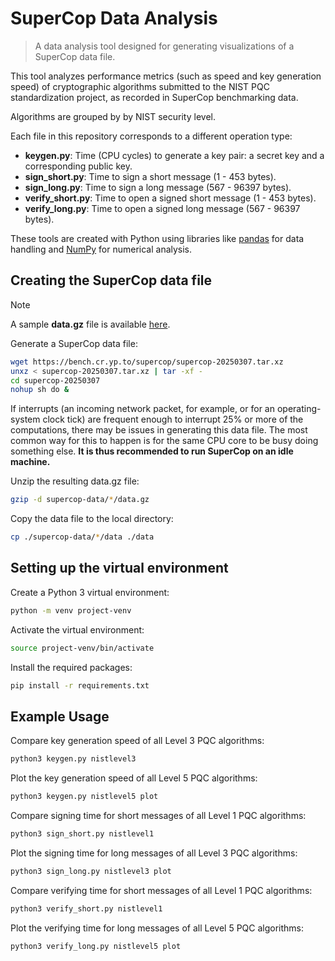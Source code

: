 # SuperCop Data Analysis
> A data analysis tool designed for generating visualizations of a SuperCop data file.

This tool analyzes performance metrics (such as speed and key generation speed) of cryptographic algorithms submitted to the NIST PQC standardization project, as recorded in SuperCop benchmarking data. 

Algorithms are grouped by by NIST security level.

Each file in this repository corresponds to a different operation type:
- **keygen.py**: Time (CPU cycles) to generate a key pair: a secret key and a corresponding public key.
- **sign_short.py**: Time to sign a short message (1 - 453 bytes).
- **sign_long.py**: Time to sign a long message (567 - 96397 bytes).
- **verify_short.py**: Time to open a signed short message (1 - 453 bytes).
- **verify_long.py**: Time to open a signed long message (567 - 96397 bytes).

These tools are created with Python using libraries like [pandas](https://pandas.pydata.org/) for data handling and [NumPy](https://numpy.org/) for numerical analysis.

## Creating the SuperCop data file

> [!NOTE]
> A sample **data.gz** file is available [here](https://drive.google.com/file/d/1Lqis7PBvsp7TPa8GCx_R695ExA-KtHCX/view?usp=drive_link).

Generate a SuperCop data file:

```sh
wget https://bench.cr.yp.to/supercop/supercop-20250307.tar.xz
unxz < supercop-20250307.tar.xz | tar -xf -
cd supercop-20250307
nohup sh do &
```

If interrupts (an incoming network packet, for example, or for an operating-system clock tick) are frequent enough to interrupt 25% or more of the computations, there may be issues in generating this data file. The most common way for this to happen is for the same CPU core to be busy doing something else. **It is thus recommended to run SuperCop on an idle machine.** 

Unzip the resulting data.gz file:

```sh
gzip -d supercop-data/*/data.gz
```

Copy the data file to the local directory:
```sh
cp ./supercop-data/*/data ./data
```

## Setting up the virtual environment

Create a Python 3 virtual environment:

```sh
python -m venv project-venv

```

Activate the virtual environment:

```sh
source project-venv/bin/activate
```

Install the required packages:

```sh
pip install -r requirements.txt
```

## Example Usage

Compare key generation speed of all Level 3 PQC algorithms:

```sh
python3 keygen.py nistlevel3
```

Plot the key generation speed of all Level 5 PQC algorithms:

```sh
python3 keygen.py nistlevel5 plot
```

Compare signing time for short messages of all Level 1 PQC algorithms:

```sh
python3 sign_short.py nistlevel1
```

Plot the signing time for long messages of all Level 3 PQC algorithms:

```sh
python3 sign_long.py nistlevel3 plot
```

Compare verifying time for short messages of all Level 1 PQC algorithms:

```sh
python3 verify_short.py nistlevel1
```

Plot the verifying time for long messages of all Level 5 PQC algorithms:

```sh
python3 verify_long.py nistlevel5 plot
```

